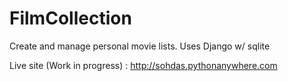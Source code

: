 # FilmCollection

Create and manage personal movie lists.
Uses Django w/ sqlite

Live site (Work in progress) : <http://sohdas.pythonanywhere.com>
